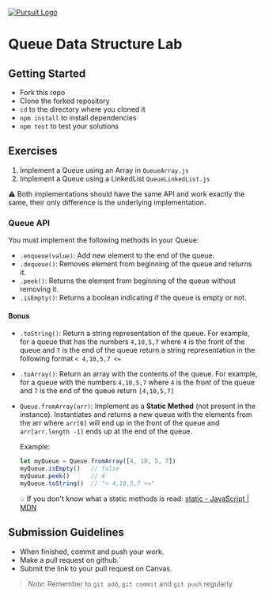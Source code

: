 [![Pursuit Logo](https://avatars1.githubusercontent.com/u/5825944?s=200&v=4)](https://pursuit.org)

# Queue Data Structure Lab

## Getting Started 

* Fork this repo
* Clone the forked repository
* `cd` to the directory where you cloned it
* `npm install` to install dependencies
* `npm test` to test your solutions

## Exercises

1. Implement a Queue using an Array in `QueueArray.js`
2. Implement a Queue using a LinkedList `QueueLinkedList.js`

⚠️ Both implementations should have the same API and work exactly the same, their only difference is the underlying implementation.

### Queue API

You must implement the following methods in your Queue:

* `.enqueue(value)`: Add new element to the end of the queue.
* `.dequeue()`: Removes element from beginning of the queue and returns it.
* `.peek()`: Returns the element from beginning of the queue without removing it.
* `.isEmpty()`: Returns a boolean indicating if the queue is empty or not.

#### Bonus

* `.toString()`: Return a string representation of the queue. For example, for a queue that has the numbers `4,10,5,7` where `4` is the front of the queue and `7` is the end of the queue return a string representation in the following format `< 4,10,5,7 <=`
* `.toArray()`: Return an array with the contents of the queue. For example, for a queue with the numbers `4,10,5,7` where `4` is the front of the queue and `7` is the end of the queue return `[4,10,5,7]`

* `Queue.fromArray(arr)`: Implement as a **Static Method** (not present in the instance). Instantiates and returns a new queue with the elements from the arr where `arr[0]` will end up in the front of the queue and `arr[arr.length -1]` ends up at the end of the queue.

  Example:

  ```js
  let myQueue = Queue.fromArray([4, 10, 5, 7])
  myQueue.isEmpty()   // false
  myQueue.peek()      // 4
  myQueue.toString()  // "< 4,10,5,7 <="
  ```

  💡 If you don't know what a static methods is read: [static - JavaScript | MDN](https://developer.mozilla.org/en-US/docs/Web/JavaScript/Reference/Classes/static)

## Submission Guidelines

* When finished, commit and push your work.
* Make a pull request on github.`
* Submit the link to your pull request on Canvas.

> *Note*: Remember to `git add`, `git commit` and `git push` regularly
